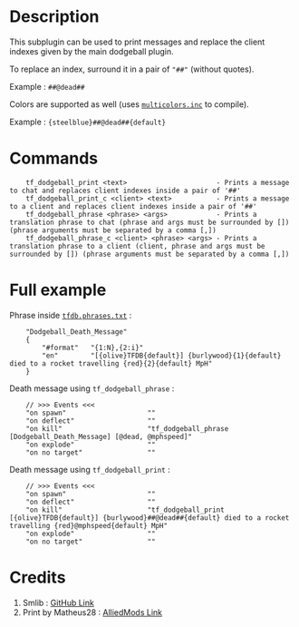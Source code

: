 # Description

This subplugin can be used to print messages and replace the client indexes given by the main dodgeball plugin.

To replace an index, surround it in a pair of `"##"` (without quotes). 

Example : `##@dead##`

Colors are supported as well (uses [`multicolors.inc`](https://github.com/Bara/Multi-Colors/blob/master/addons/sourcemod/scripting/include/multicolors.inc) to compile).

Example : `{steelblue}##@dead##{default}`

# Commands
```
	tf_dodgeball_print <text>                      - Prints a message to chat and replaces client indexes inside a pair of '##'
	tf_dodgeball_print_c <client> <text>           - Prints a message to a client and replaces client indexes inside a pair of '##'
	tf_dodgeball_phrase <phrase> <args>            - Prints a translation phrase to chat (phrase and args must be surrounded by []) (phrase arguments must be separated by a comma [,])
	tf_dodgeball_phrase_c <client> <phrase> <args> - Prints a translation phrase to a client (client, phrase and args must be surrounded by []) (phrase arguments must be separated by a comma [,])
```

# Full example

Phrase inside [`tfdb.phrases.txt`](https://github.com/x07x08/TF2-Dodgeball-Modified/blob/main/TF2Dodgeball/addons/sourcemod/translations/tfdb.phrases.txt) :

```
	"Dodgeball_Death_Message"
	{
		"#format"	"{1:N},{2:i}"
		"en"		"[{olive}TFDB{default}] {burlywood}{1}{default} died to a rocket travelling {red}{2}{default} MpH"
	}
```

Death message using `tf_dodgeball_phrase` :

```
	// >>> Events <<<
	"on spawn"                    ""
	"on deflect"                  ""
	"on kill"                     "tf_dodgeball_phrase [Dodgeball_Death_Message] [@dead, @mphspeed]"
	"on explode"                  ""
	"on no target"                ""
```

Death message using `tf_dodgeball_print` :

```
	// >>> Events <<<
	"on spawn"                    ""
	"on deflect"                  ""
	"on kill"                     "tf_dodgeball_print [{olive}TFDB{default}] {burlywood}##@dead##{default} died to a rocket travelling {red}@mphspeed{default} MpH"
	"on explode"                  ""
	"on no target"                ""
```

# Credits
1. Smlib : [GitHub Link](https://github.com/bcserv/smlib)
2. Print by Matheus28 : [AlliedMods Link](https://forums.alliedmods.net/showthread.php?p=1363600)
